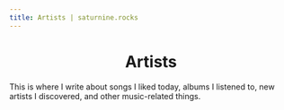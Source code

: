 ```yaml
---
title: Artists | saturnine.rocks
---
```


<div align="center">
    <h1>Artists</h1>
</div>
This is where I write about songs I liked today, albums I listened to, new artists I discovered, and other music-related things.